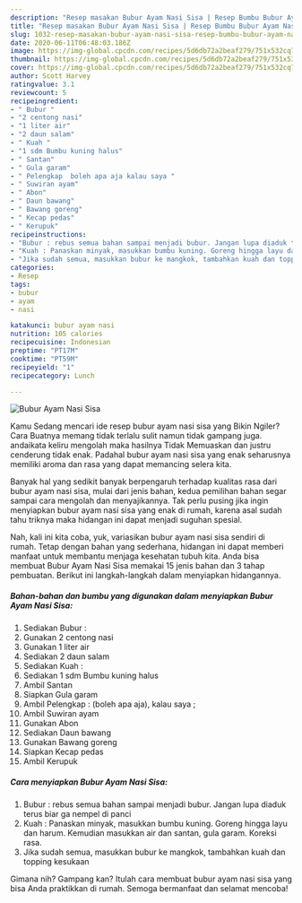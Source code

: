 ```yaml
---
description: "Resep masakan Bubur Ayam Nasi Sisa | Resep Bumbu Bubur Ayam Nasi Sisa Yang Menggugah Selera"
title: "Resep masakan Bubur Ayam Nasi Sisa | Resep Bumbu Bubur Ayam Nasi Sisa Yang Menggugah Selera"
slug: 1032-resep-masakan-bubur-ayam-nasi-sisa-resep-bumbu-bubur-ayam-nasi-sisa-yang-menggugah-selera
date: 2020-06-11T06:48:03.186Z
image: https://img-global.cpcdn.com/recipes/5d6db72a2beaf279/751x532cq70/bubur-ayam-nasi-sisa-foto-resep-utama.jpg
thumbnail: https://img-global.cpcdn.com/recipes/5d6db72a2beaf279/751x532cq70/bubur-ayam-nasi-sisa-foto-resep-utama.jpg
cover: https://img-global.cpcdn.com/recipes/5d6db72a2beaf279/751x532cq70/bubur-ayam-nasi-sisa-foto-resep-utama.jpg
author: Scott Harvey
ratingvalue: 3.1
reviewcount: 5
recipeingredient:
- " Bubur "
- "2 centong nasi"
- "1 liter air"
- "2 daun salam"
- " Kuah "
- "1 sdm Bumbu kuning halus"
- " Santan"
- " Gula garam"
- " Pelengkap  boleh apa aja kalau saya "
- " Suwiran ayam"
- " Abon"
- " Daun bawang"
- " Bawang goreng"
- " Kecap pedas"
- " Kerupuk"
recipeinstructions:
- "Bubur : rebus semua bahan sampai menjadi bubur. Jangan lupa diaduk terus biar ga nempel di panci"
- "Kuah : Panaskan minyak, masukkan bumbu kuning. Goreng hingga layu dan harum. Kemudian masukkan air dan santan, gula garam. Koreksi rasa."
- "Jika sudah semua, masukkan bubur ke mangkok, tambahkan kuah dan topping kesukaan"
categories:
- Resep
tags:
- bubur
- ayam
- nasi

katakunci: bubur ayam nasi 
nutrition: 105 calories
recipecuisine: Indonesian
preptime: "PT17M"
cooktime: "PT59M"
recipeyield: "1"
recipecategory: Lunch

---
```



![Bubur Ayam Nasi Sisa](https://img-global.cpcdn.com/recipes/5d6db72a2beaf279/751x532cq70/bubur-ayam-nasi-sisa-foto-resep-utama.jpg)

Kamu Sedang mencari ide resep bubur ayam nasi sisa yang Bikin Ngiler? Cara Buatnya memang tidak terlalu sulit namun tidak gampang juga. andaikata keliru mengolah maka hasilnya Tidak Memuaskan dan justru cenderung tidak enak. Padahal bubur ayam nasi sisa yang enak seharusnya memiliki aroma dan rasa yang dapat memancing selera kita.



Banyak hal yang sedikit banyak berpengaruh terhadap kualitas rasa dari bubur ayam nasi sisa, mulai dari jenis bahan, kedua pemilihan bahan segar sampai cara mengolah dan menyajikannya. Tak perlu pusing jika ingin menyiapkan bubur ayam nasi sisa yang enak di rumah, karena asal sudah tahu triknya maka hidangan ini dapat menjadi suguhan spesial.


Nah, kali ini kita coba, yuk, variasikan bubur ayam nasi sisa sendiri di rumah. Tetap dengan bahan yang sederhana, hidangan ini dapat memberi manfaat untuk membantu menjaga kesehatan tubuh kita. Anda bisa membuat Bubur Ayam Nasi Sisa memakai 15 jenis bahan dan 3 tahap pembuatan. Berikut ini langkah-langkah dalam menyiapkan hidangannya.

<!--inarticleads1-->

##### Bahan-bahan dan bumbu yang digunakan dalam menyiapkan Bubur Ayam Nasi Sisa:

1. Sediakan  Bubur :
1. Gunakan 2 centong nasi
1. Gunakan 1 liter air
1. Sediakan 2 daun salam
1. Sediakan  Kuah :
1. Sediakan 1 sdm Bumbu kuning halus
1. Ambil  Santan
1. Siapkan  Gula garam
1. Ambil  Pelengkap : (boleh apa aja), kalau saya ;
1. Ambil  Suwiran ayam
1. Gunakan  Abon
1. Sediakan  Daun bawang
1. Gunakan  Bawang goreng
1. Siapkan  Kecap pedas
1. Ambil  Kerupuk




<!--inarticleads2-->

##### Cara menyiapkan Bubur Ayam Nasi Sisa:

1. Bubur : rebus semua bahan sampai menjadi bubur. Jangan lupa diaduk terus biar ga nempel di panci
1. Kuah : Panaskan minyak, masukkan bumbu kuning. Goreng hingga layu dan harum. Kemudian masukkan air dan santan, gula garam. Koreksi rasa.
1. Jika sudah semua, masukkan bubur ke mangkok, tambahkan kuah dan topping kesukaan




Gimana nih? Gampang kan? Itulah cara membuat bubur ayam nasi sisa yang bisa Anda praktikkan di rumah. Semoga bermanfaat dan selamat mencoba!
